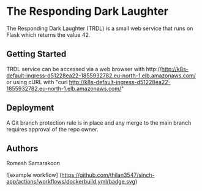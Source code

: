 # The Responding Dark Laughter

The Responding Dark Laughter (TRDL) is a small web service that runs on Flask which returns the value 42.

## Getting Started

TRDL service can be accessed via a web browser with http://http://k8s-default-ingress-d51228ea22-1855932782.eu-north-1.elb.amazonaws.com/ or using cURL with "curl http://k8s-default-ingress-d51228ea22-1855932782.eu-north-1.elb.amazonaws.com/"

## Deployment

A Git branch protection rule is in place and any merge to the main branch requires approval of the repo owner.

## Authors

Romesh Samarakoon

![example workflow]
(https://github.com/thilan3547/sinch-app/actions/workflows/dockerbuild.yml/badge.svg)